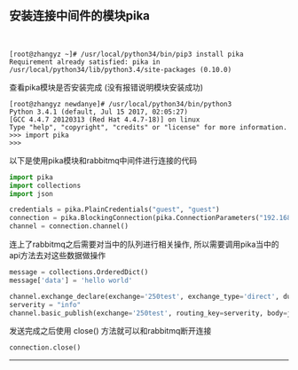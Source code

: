 ## 安装连接中间件的模块pika

<br/>

```shell
[root@zhangyz ~]# /usr/local/python34/bin/pip3 install pika
Requirement already satisfied: pika in /usr/local/python34/lib/python3.4/site-packages (0.10.0)
```

查看pika模块是否安装完成 (没有报错说明模块安装成功)
```shell
[root@zhangyz newdanye]# /usr/local/python34/bin/python3
Python 3.4.1 (default, Jul 15 2017, 02:05:27) 
[GCC 4.4.7 20120313 (Red Hat 4.4.7-18)] on linux
Type "help", "copyright", "credits" or "license" for more information.
>>> import pika
>>> 
```

以下是使用pika模块和rabbitmq中间件进行连接的代码
```python
import pika
import collections
import json

credentials = pika.PlainCredentials("guest", "guest")
connection = pika.BlockingConnection(pika.ConnectionParameters("192.168.1.1", 5672, '/', credentials))
channel = connection.channel()
```

连上了rabbitmq之后需要对当中的队列进行相关操作, 所以需要调用pika当中的api方法去对这些数据做操作
```python
message = collections.OrderedDict()
message['data'] = 'hello world'

channel.exchange_declare(exchange='250test', exchange_type='direct', durable=True)
serverity = "info"
channel.basic_publish(exchange='250test', routing_key=serverity, body=json.dumps(message))
```

发送完成之后使用 close() 方法就可以和rabbitmq断开连接
```python
connection.close()
```

-----------------------------------------------------------------------------
